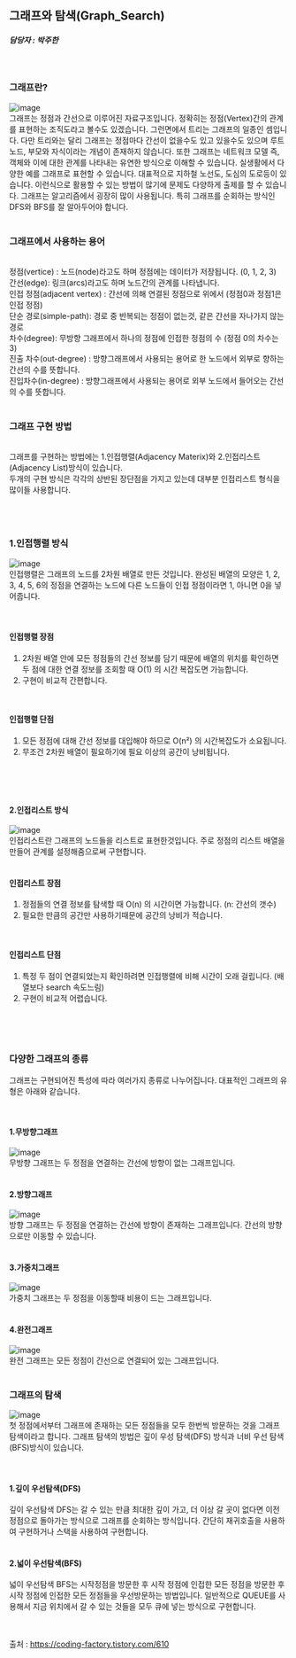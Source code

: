 ## 그래프와 탐색(Graph_Search)
##### 담당자 : 박주한
<br>

### 그래프란?
![image](https://img1.daumcdn.net/thumb/R1280x0/?scode=mtistory2&fname=https%3A%2F%2Fblog.kakaocdn.net%2Fdn%2FcjbjPd%2FbtqKgF6OzSD%2FU0a7BKCpfJlhx1iJzwsEy1%2Fimg.png) 
<br>
그래프는 정점과 간선으로 이루어진 자료구조입니다. 정확히는 정점(Vertex)간의 관계를 표현하는 조직도라고 볼수도 있겠습니다. 그런면에서 트리는 그래프의 일종인 셈입니다. 다만 트리와는 달리 그래프는 정점마다 간선이 없을수도 있고 있을수도 있으며 루트 노드, 부모와 자식이라는 개념이 존재하지 않습니다. 또한 그래프는 네트워크 모델 즉, 객체와 이에 대한 관계를 나타내는 유연한 방식으로 이해할 수 있습니다. 실생활에서 다양한 예를 그래프로 표현할 수 있습니다. 대표적으로 지하철 노선도, 도심의 도로등이 있습니다. 이런식으로 활용할 수 있는 방법이 많기에 문제도 다양하게 출제를 할 수 있습니다. 그래프는 알고리즘에서 굉장히 많이 사용됩니다. 특히 그래프를 순회하는 방식인 DFS와 BFS를 잘 알아두어야 합니다. <br>
<br>


### 그래프에서 사용하는 용어
<br>
정점(vertice) : 노드(node)라고도 하며 정점에는 데이터가 저장됩니다. (0, 1, 2, 3)<br>
간선(edge): 링크(arcs)라고도 하며 노드간의 관계를 나타냅니다.<br>
인접 정점(adjacent vertex) : 간선에 의해 연결된 정점으로 위에서 (정점0과 정점1은 인접 정점)<br>
단순 경로(simple-path): 경로 중 반복되는 정점이 없는것, 같은 간선을 자나가지 않는 경로<br>
차수(degree): 무방향 그래프에서 하나의 정점에 인접한 정점의 수 (정점 0의 차수는 3)<br>
진출 차수(out-degree) : 방향그래프에서 사용되는 용어로 한 노드에서 외부로 향하는 간선의 수를 뜻합니다.<br>
진입차수(in-degree) : 방향그래프에서 사용되는 용어로 외부 노드에서 들어오는 간선의 수를 뜻합니다.<br>
<br>

### 그래프 구현 방법 
<br>
그래프를 구현하는 방법에는 1.인접행렬(Adjacency Materix)와 2.인접리스트(Adjacency List)방식이 있습니다. <br>
두개의 구현 방식은 각각의 상반된 장단점을 가지고 있는데 대부분 인접리스트 형식을 많이들 사용합니다.<br>
<br>
<br>
<br>

### 1.인접행렬 방식 
![image](https://img1.daumcdn.net/thumb/R1280x0/?scode=mtistory2&fname=https%3A%2F%2Fblog.kakaocdn.net%2Fdn%2F7RFhy%2FbtqKkOhoYiE%2FSE3IQP2q0g3xd34EQZkjM1%2Fimg.png)
<br>
인접행렬은 그래프의 노드를 2차원 배열로 만든 것입니다. 완성된 배열의 모양은 1, 2, 3, 4, 5, 6의 정점을 연결하는 노드에 다른 노드들이 인접 정점이라면 1, 아니면 0을 넣어줍니다.<br>
<br>
<br>

#### 인접행렬 장점
1. 2차원 배열 안에 모든 정점들의 간선 정보를 담기 때문에 배열의 위치를 확인하면 두 점에 대한 연결 정보를 조회할 때 O(1) 의 시간 복잡도면 가능합니다. <br>
2. 구현이 비교적 간편합니다.<br>
<br>

#### 인접행렬 단점
1. 모든 정점에 대해 간선 정보를 대입해야 하므로 O(n²) 의 시간복잡도가 소요됩니다.<br>
2. 무조건 2차원 배열이 필요하기에 필요 이상의 공간이 낭비됩니다.<br>
<br>
<br>
<br>

#### 2.인접리스트 방식 
![image](https://img1.daumcdn.net/thumb/R1280x0/?scode=mtistory2&fname=https%3A%2F%2Fblog.kakaocdn.net%2Fdn%2FNlh1G%2FbtqKicb2Wub%2FsHWVSS6bn2FZdijEJVR2r1%2Fimg.png)
<br>
인접리스트란 그래프의 노드들을 리스트로 표현한것입니다. 주로 정점의 리스트 배열을 만들어 관계를 설정해줌으로써 구현합니다. 
<br>
<br>

#### 인접리스트 장점
1. 정점들의 연결 정보를 탐색할 때 O(n) 의 시간이면 가능합니다. (n: 간선의 갯수)
2. 필요한 만큼의 공간만 사용하기때문에 공간의 낭비가 적습니다.
<br>

#### 인접리스트 단점
1. 특정 두 점이 연결되었는지 확인하려면 인접행렬에 비해 시간이 오래 걸립니다. (배열보다 search 속도느림)
2. 구현이 비교적 어렵습니다.
<br>
<br>
<br>

### 다양한 그래프의 종류 
그래프는 구현되어진 특성에 따라 여러가지 종류로 나누어집니다. 대표적인 그래프의 유형은 아래와 같습니다.
<br>
<br>
<br>

#### 1.무방향그래프
![image](https://img1.daumcdn.net/thumb/R1280x0/?scode=mtistory2&fname=https%3A%2F%2Fblog.kakaocdn.net%2Fdn%2F0ZsjG%2FbtqKjcbPzFp%2FEmai2Mc2IWMIAENKHr4Is1%2Fimg.png)
<br>
무방향 그래프는 두 정점을 연결하는 간선에 방향이 없는 그래프입니다.
<br>
<br>

#### 2.방향그래프 
![image](https://img1.daumcdn.net/thumb/R1280x0/?scode=mtistory2&fname=https%3A%2F%2Fblog.kakaocdn.net%2Fdn%2Fbvvxel%2FbtqKkPUXTtY%2FpsdErjeixg2KkpZWHc9NqK%2Fimg.png)
<br>
방향 그래프는 두 정점을 연결하는 간선에 방향이 존재하는 그래프입니다. 간선의 방향으로만 이동할 수 있습니다. 
<br>
<br>

#### 3.가중치그래프 
![image](https://img1.daumcdn.net/thumb/R1280x0/?scode=mtistory2&fname=https%3A%2F%2Fblog.kakaocdn.net%2Fdn%2FBVFRy%2FbtqKopgFBy3%2FSlXKIsNr2avTAKIyLnwuvk%2Fimg.png)
<br>
가중치 그래프는 두 정점을 이동할때 비용이 드는 그래프입니다.
<br>
<br>

#### 4.완전그래프
![image](https://img1.daumcdn.net/thumb/R1280x0/?scode=mtistory2&fname=https%3A%2F%2Fblog.kakaocdn.net%2Fdn%2FmPtuW%2FbtqKqyqTexj%2FUDBayShMmL3p8LGDl25uR1%2Fimg.png)
<br>
완전 그래프는 모든 정점이 간선으로 연결되어 있는 그래프입니다.
<br>
<br>

### 그래프의 탐색 
![image](https://blog.kakaocdn.net/dn/cFgEJ6/btqKmoJkq5a/pwm3O8T4rERuL4wSTrkgnK/img.gif)
<br>
첫 정점에서부터 그래프에 존재하는 모든 정점들을 모두 한번씩 방문하는 것을 그래프 탐색이라고 합니다. 그래프 탐색의 방법은 깊이 우성 탐색(DFS) 방식과 너비 우선 탐색(BFS)방식이 있습니다.
<br>
<br>
<br>

#### 1.깊이 우선탐색(DFS)
깊이 우선탐색 DFS는 갈 수 있는 만큼 최대한 깊이 가고, 더 이상 갈 곳이 없다면 이전 정점으로 돌아가는 방식으로 그래프를 순회하는 방식입니다. 간단히 재귀호출을 사용하여 구현하거나 스택을 사용하여 구현합니다. 
<br>
<br>

#### 2.넓이 우선탐색(BFS)
넓이 우선탐색 BFS는 시작정점을 방문한 후 시작 정점에 인접한 모든 정점을 방문한 후 시작 정점에 인접한 모든 정점들을 우선방문하는 방법입니다. 일반적으로 QUEUE를 사용해서 지금 위치에서 갈 수 있는 것들을 모두 큐에 넣는 방식으로 구현합니다.
<br>
<br>
<br>

출처 : https://coding-factory.tistory.com/610
